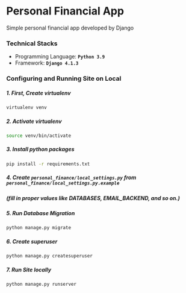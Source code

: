 # Personal Financial App
Simple personal financial app developed by Django

### Technical Stacks
* Programming Language: **`Python 3.9`**
* Framework: **`Django 4.1.3`**

### Configuring and Running Site on Local

##### 1. First, Create virtualenv

```bash
virtualenv venv
```

##### 2. Activate virtualenv

```bash
source venv/bin/activate
```

##### 3. Install python packages

```bash
pip install -r requirements.txt
```

##### 4. Create `personal_finance/local_settings.py` from `personal_finance/local_settings.py.example`
##### (fill in proper values like DATABASES, EMAIL_BACKEND, and so on.)


##### 5. Run Database Migration
```bash
python manage.py migrate
```

##### 6. Create superuser
```bash
python manage.py createsuperuser
```

##### 7. Run Site locally
```bash
python manage.py runserver
```
